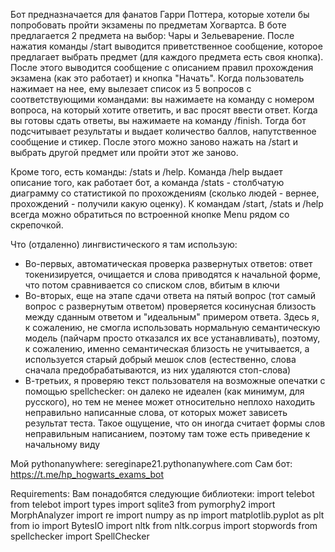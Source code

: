 Бот предназначается для фанатов Гарри Поттера, которые хотели бы попробовать пройти экзамены по предметам Хогвартса. В боте предлагается 2 предмета на выбор: Чары и Зельеварение. После нажатия команды /start выводится приветственное сообщение, которое предлагает выбрать предмет (для каждого предмета есть своя кнопка). После этого выводится сообщение с описанием правил прохождения экзамена (как это работает) и кнопка "Начать". Когда пользователь нажимает на нее, ему вылезает список из 5 вопросов с соответствующими командами: вы нажимаете на команду с номером вопроса, на который хотите ответить, и вас просят ввести ответ. Когда вы готовы сдать ответы, вы нажимаете на команду /finish. Тогда бот подсчитывает результаты и выдает количество баллов, напутственное сообщение и стикер. После этого можно заново нажать на /start и выбрать другой предмет или пройти этот же заново.

Кроме того, есть команды: /stats и /help. Команда /help выдает описание того, как работает бот, а команда /stats - столбчатую диаграмму со статистикой по прохождениям (сколько людей - вернее, прохождений - получили какую оценку). К командам /start, /stats и /help всегда можно обратиться по встроенной кнопке Menu рядом со скрепочкой.

Что (отдаленно) лингвистического я там использую:
- Во-первых, автоматическая проверка развернутых ответов: ответ токенизируется, очищается и слова приводятся к начальной форме, что потом сравнивается со списком слов, вбитым в ключи
- Во-вторых, еще на этапе сдачи ответа на пятый вопрос (тот самый вопрос с развернутым ответом) проверяется косинусная близость между сданным ответом и "идеальным" примером ответа. Здесь я, к сожалению, не смогла использовать нормальную семантическую модель (пайчарм просто отказался их все устанавливать), поэтому, к сожалению, именно семантическая близость не учитывается, а используется старый добрый мешок слов (естественно, слова сначала предобрабатываются, из них удаляются стоп-слова)
- В-третьих, я проверяю текст пользователя на возможные опечатки с помощью spellchecker: он далеко не идеален (как минимум, для русского), но тем не менее может относительно неплохо находить неправильно написанные слова, от которых может зависеть результат теста. Такое ощущение, что он иногда считает формы слов неправильным написанием, поэтому там тоже есть приведение к начальному виду

Мой pythonanywhere: sereginape21.pythonanywhere.com
Сам бот: https://t.me/hp_hogwarts_exams_bot

Requirements:
Вам понадобятся следующие библиотеки:
import telebot
from telebot import types
import sqlite3
from pymorphy2 import MorphAnalyzer
import re
import numpy as np
import matplotlib.pyplot as plt
from io import BytesIO
import nltk
from nltk.corpus import stopwords
from spellchecker import SpellChecker
